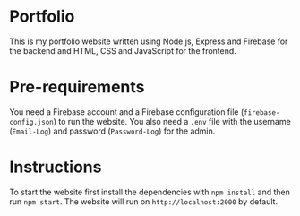 # Portfolio

This is my portfolio website written using Node.js, Express and Firebase for the backend and HTML, CSS and JavaScript for the frontend.

# Pre-requirements

You need a Firebase account and a Firebase configuration file (`firebase-config.json`) to run the website. You also need a `.env` file with the username (`Email-Log`) and password (`Password-Log`) for the admin.

# Instructions

To start the website first install the dependencies with `npm install` and then run `npm start`. The website will run on `http://localhost:2000` by default.
